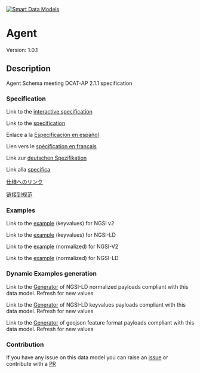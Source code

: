 [![Smart Data Models](https://smartdatamodels.org/wp-content/uploads/2022/01/SmartDataModels_logo.png "Logo")](https://smartdatamodels.org)
# Agent
Version: 1.0.1

## Description 

Agent Schema meeting DCAT-AP 2.1.1 specification
### Specification

Link to the [interactive specification](https://swagger.lab.fiware.org/?url=https://smart-data-models.github.io/dataModel.DCAT-AP/Agent/swagger.yaml)

Link to the [specification](https://github.com/smart-data-models/dataModel.DCAT-AP/blob/master/Agent/doc/spec.md)

Enlace a la [Especificación en español](https://github.com/smart-data-models/dataModel.DCAT-AP/blob/master/Agent/doc/spec_ES.md)

Lien vers le [spécification en français](https://github.com/smart-data-models/dataModel.DCAT-AP/blob/master/Agent/doc/spec_FR.md)

Link zur [deutschen Spezifikation](https://github.com/smart-data-models/dataModel.DCAT-AP/blob/master/Agent/doc/spec_DE.md)

Link alla [specifica](https://github.com/smart-data-models/dataModel.DCAT-AP/blob/master/Agent/doc/spec_IT.md)

[仕様へのリンク](https://github.com/smart-data-models/dataModel.DCAT-AP/blob/master/Agent/doc/spec_JA.md)

[链接到规范](https://github.com/smart-data-models/dataModel.DCAT-AP/blob/master/Agent/doc/spec_ZH.md)
### Examples

Link to the [example](https://smart-data-models.github.io/dataModel.DCAT-AP/Agent/examples/example.json) (keyvalues) for NGSI v2

Link to the [example](https://smart-data-models.github.io/dataModel.DCAT-AP/Agent/examples/example.jsonld) (keyvalues) for NGSI-LD

Link to the [example](https://smart-data-models.github.io/dataModel.DCAT-AP/Agent/examples/example-normalized.json) (normalized) for NGSI-V2

Link to the [example](https://smart-data-models.github.io/dataModel.DCAT-AP/Agent/examples/example-normalized.jsonld) (normalized) for NGSI-LD
### Dynamic Examples generation

Link to the [Generator](https://smartdatamodels.org/extra/ngsi-ld_generator.php?schemaUrl=https://raw.githubusercontent.com/smart-data-models/dataModel.DCAT-AP/master/Agent/schema.json&email=info@smartdatamodels.org) of NGSI-LD normalized payloads compliant with this data model. Refresh for new values

Link to the [Generator](https://smartdatamodels.org/extra/ngsi-ld_generator_keyvalues.php?schemaUrl=https://raw.githubusercontent.com/smart-data-models/dataModel.DCAT-AP/master/Agent/schema.json&email=info@smartdatamodels.org) of NGSI-LD keyvalues payloads compliant with this data model. Refresh for new values

Link to the [Generator](https://smartdatamodels.org/extra/geojson_features_generator.php?schemaUrl=https://raw.githubusercontent.com/smart-data-models/dataModel.DCAT-AP/master/Agent/schema.json&email=info@smartdatamodels.org) of geojson feature format payloads compliant with this data model. Refresh for new values
### Contribution

 If you have any issue on this data model you can raise an [issue](https://github.com/smart-data-models/dataModel.DCAT-AP/issues)  or contribute with a [PR](https://github.com/smart-data-models/dataModel.DCAT-AP/pulls)